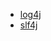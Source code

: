 - [log4j](https://github.com/gaoxinge/bible/tree/master/java/log/1)
- [slf4j](https://github.com/gaoxinge/bible/tree/master/java/log/2)